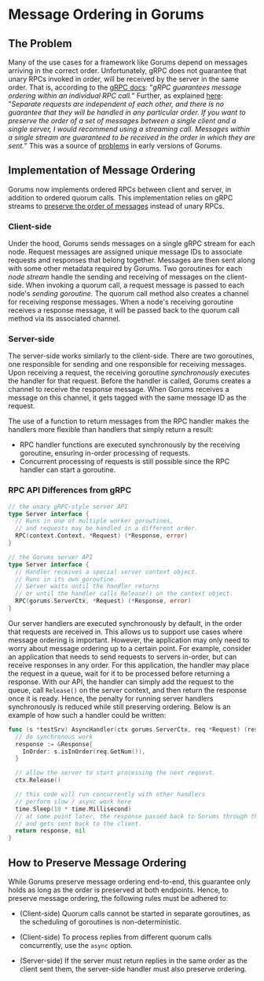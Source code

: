 # Message Ordering in Gorums

## The Problem

Many of the use cases for a framework like Gorums depend on messages arriving in the correct order.
Unfortunately, gRPC does not guarantee that unary RPCs invoked in order, will be received by the server in the same order.
That is, according to the [gRPC docs](https://grpc.io/docs/what-is-grpc/core-concepts/):
"_gRPC guarantees message ordering within an individual RPC call._"
Further, as explained [here](https://github.com/grpc/grpc/issues/10853#issuecomment-297478862):
"_Separate requests are independent of each other, and there is no guarantee that they will be handled in any particular order. If you want to preserve the order of a set of messages between a single client and a single server, I would recommend using a streaming call. Messages within a single stream are guaranteed to be received in the order in which they are sent._"
This was a source of [problems](https://github.com/relab/gorums/issues/16) in early versions of Gorums.

## Implementation of Message Ordering

Gorums now implements ordered RPCs between client and server, in addition to ordered quorum calls.
This implementation relies on gRPC streams to [preserve the order of messages](https://grpc.io/docs/what-is-grpc/core-concepts/) instead of unary RPCs.

### Client-side

Under the hood, Gorums sends messages on a single gRPC stream for each node.
Request messages are assigned unique message IDs to associate requests and responses that belong together.
Messages are then sent along with some other metadata required by Gorums.
Two goroutines for each *node stream* handle the sending and receiving of messages on the client-side.
When invoking a quorum call, a request message is passed to each node's *sending goroutine*.
The quorum call method also creates a channel for receiving response messages.
When a node's receiving goroutine receives a response message, it will be passed back to the quorum call method via its associated channel.

### Server-side

The server-side works similarly to the client-side.
There are two goroutines, one responsible for sending and one responsible for receiving messages.
Upon receiving a request, the receiving goroutine *synchronously* executes the handler for that request.
Before the handler is called, Gorums creates a channel to receive the response message.
When Gorums receives a message on this channel, it gets tagged with the same message ID as the request.

The use of a function to return messages from the RPC handler makes the handlers more flexible than handlers that simply return a result:

* RPC handler functions are executed synchronously by the receiving goroutine, ensuring in-order processing of requests.
* Concurrent processing of requests is still possible since the RPC handler can start a goroutine.

### RPC API Differences from gRPC

```go
// the unary gRPC-style server API
type Server interface {
  // Runs in one of multiple worker goroutines,
  // and requests may be handled in a different order.
  RPC(context.Context, *Request) (*Response, error)
}

// the Gorums server API
type Server interface {
  // Handler receives a special server context object.
  // Runs in its own goroutine.
  // Server waits until the handler returns
  // or until the handler calls Release() on the context object.
  RPC(gorums.ServerCtx, *Request) (*Response, error)
}
```

Our server handlers are executed synchronously by default, in the order that requests are received in.
This allows us to support use cases where message ordering is important.
However, the application may only need to worry about message ordering up to a certain point.
For example, consider an application that needs to send requests to servers in-order, but can receive responses in any order.
For this application, the handler may place the request in a queue, wait for it to be processed before returning a response.
With our API, the handler can simply add the request to the queue, call `Release()` on the server context,
and then return the response once it is ready.
Hence, the penalty for running server handlers synchronously is reduced while still preserving ordering.
Below is an example of how such a handler could be written:

```go
func (s *testSrv) AsyncHandler(ctx gorums.ServerCtx, req *Request) (resp *Response, err error) {
  // do synchronous work
  response := &Response{
    InOrder: s.isInOrder(req.GetNum()),
  }

  // allow the server to start processing the next request.
  ctx.Release()

  // this code will run concurrently with other handlers
  // perform slow / async work here
  time.Sleep(10 * time.Millisecond)
  // at some point later, the response passed back to Gorums through the `ret` function,
  // and gets sent back to the client.
  return response, nil
}
```

## How to Preserve Message Ordering

While Gorums preserve message ordering end-to-end, this guarantee only holds as long as the order is preserved at both endpoints.
Hence, to preserve message ordering, the following rules must be adhered to:

* (Client-side) Quorum calls cannot be started in separate goroutines, as the scheduling of goroutines is non-deterministic.

* (Client-side) To process replies from different quorum calls concurrently, use the `async` option.

* (Server-side) If the server must return replies in the same order as the client sent them, the server-side handler must also preserve ordering.
